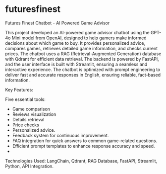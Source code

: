 # futuresfinest

Futures Finest Chatbot - AI Powered Game Advisor

This project developed an AI-powered game advisor chatbot using the GPT-4o Mini model from OpenAI, designed to help gamers make informed decisions about which game to buy. It provides personalized advice, compares games, retrieves detailed game information, and checks current prices. The chatbot uses a RAG (Retrieval-Augmented Generation) database with Qdrant for efficient data retrieval. The backend is powered by FastAPI, and the user interface is built with Streamlit, ensuring a seamless and interactive experience. The chatbot is optimized with prompt engineering to deliver fast and accurate responses in English, ensuring reliable, fact-based information.

Key Features:

Five essential tools: 
- Game comparison
- Reviews visualization
- Details retrieval
- Price checks
- Personalized advice.
- Feedback system for continuous improvement.
- FAQ integration for quick answers to common game-related questions.
- Efficient prompt templates to enhance response accuracy and speed.
- 
Technologies Used: LangChain, Qdrant, RAG Database, FastAPI, Streamlit, Python, API Integration.
